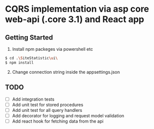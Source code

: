 # CQRS implementation via asp core web-api (.core 3.1) and React app
 
## Getting Started
 1. Install npm packeges via powershell etc
 ```sh
$ cd .\SiteStatistic\ui\
$ npm install
```
2. Change connection string inside the appsettings.json 
   
## TODO
  - [ ] Add integration tests
  - [ ] Add unit test for stored procedures
  - [ ] Add unit test for all query handlers 
  - [ ] Add decorator for logging and request model validation 
  - [ ] Add react hook for fetching data from the api
